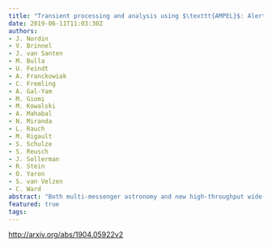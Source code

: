 ```yaml
---
title: "Transient processing and analysis using $\texttt{AMPEL}$: Alert   Management, Photometry and Evaluation of Lightcurves"
date: 2019-06-11T11:03:30Z
authors:
- J. Nordin
- V. Brinnel
- J. van Santen
- M. Bulla
- U. Feindt
- A. Franckowiak
- C. Fremling
- A. Gal-Yam
- M. Giomi
- M. Kowalski
- A. Mahabal
- N. Miranda
- L. Rauch
- M. Rigault
- S. Schulze
- S. Reusch
- J. Sollerman
- R. Stein
- O. Yaron
- S. van Velzen
- C. Ward
abstract: "Both multi-messenger astronomy and new high-throughput wide-field surveys require flexible tools for the selection and analysis of astrophysical transients. We here introduce the Alert Management, Photometry and Evaluation of Lightcurves (AMPEL) system, an analysis framework designed for high-throughput surveys and suited for streamed data. AMPEL combines the functionality of an alert broker with a generic framework capable of hosting user-contributed code, that encourages provenance and keeps track of the varying information states that a transient displays. The latter concept includes information gathered over time and data policies such as access or calibration levels.   We describe a novel ongoing real-time multi-messenger analysis using AMPEL to combine IceCube neutrino data with the alert streams of the Zwicky Transient Facility (ZTF). We also reprocess the first four months of ZTF public alerts, and compare the yields of more than 200 different transient selection functions to quantify efficiencies for selecting Type Ia supernovae that were reported to the Transient Name Server (TNS). We highlight three channels suitable for (1) the collection of a complete sample of extragalactic transients, (2) immediate follow-up of nearby transients and (3) follow-up campaigns targeting young, extragalactic transients. We confirm ZTF completeness in that all TNS supernovae positioned on active CCD regions were detected.   AMPEL can assist in filtering transients in real time, running alert reaction simulations, the reprocessing of full datasets as well as in the final scientific analysis of transient data. This text introduces how users can design their own channels for inclusion in the AMPEL live instance that parses the ZTF stream and the real-time submission of high quality extragalactic supernova candidates to the TNS."
featured: true
tags:
---
```

http://arxiv.org/abs/1904.05922v2
